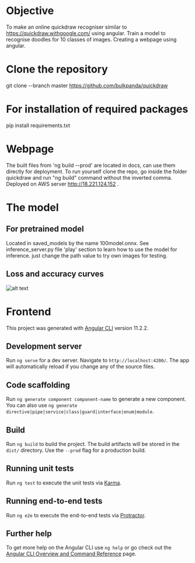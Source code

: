# Objective

To make an online quickdraw recogniser similar to https://quickdraw.withgoogle.com/ using angular.
Train a model to recognise doodles for 10 classes of images.
Creating a webpage using angular.

# Clone the repository

git clone --branch master https://github.com/bulkpanda/quickdraw

# For installation of required packages

pip install requirements.txt

# Webpage

The built files from 'ng build --prod' are located in docs, can use them directly for deployment.
To run yourself clone the repo, go inside the folder quickdraw and run "ng build" command without the inverted comma.
Deployed on AWS server http://18.221.124.152 .

# The model

## For pretrained model

Located in saved_models by the name 100model.onnx.
See inference_server.py file 'play' section to learn how to use the model for inference.
just change the path value to try own images for testing.

## Loss and accuracy curves
![alt text](https://github.com/bulkpanda/quickdraw/blob/plots/accuracy?raw=true)

# Frontend

This project was generated with [Angular CLI](https://github.com/angular/angular-cli) version 11.2.2.

## Development server

Run `ng serve` for a dev server. Navigate to `http://localhost:4200/`. The app will automatically reload if you change any of the source files.

## Code scaffolding

Run `ng generate component component-name` to generate a new component. You can also use `ng generate directive|pipe|service|class|guard|interface|enum|module`.

## Build

Run `ng build` to build the project. The build artifacts will be stored in the `dist/` directory. Use the `--prod` flag for a production build.

## Running unit tests

Run `ng test` to execute the unit tests via [Karma](https://karma-runner.github.io).

## Running end-to-end tests

Run `ng e2e` to execute the end-to-end tests via [Protractor](http://www.protractortest.org/).

## Further help

To get more help on the Angular CLI use `ng help` or go check out the [Angular CLI Overview and Command Reference](https://angular.io/cli) page.
